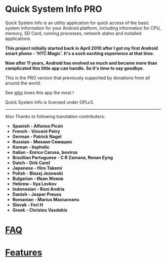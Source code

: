 Quick System Info PRO
=====================

Quick System Info is an utility application for quick access of the basic system information for your Android platform, including information for CPU, memory, SD Card, running processes, network states and installed applications.

**This project initially started back in April 2010 after I got my first Android smart phone - 'HTC Magic'. It's a such exciting experience at that time.**

**Now after 11 years, Android has evolved so much and became more than complicated this little app can handle. So it's time to say goodbye.**

This is the PRO version that previously supported by donations from all around the world.

See [who](http://qsysinfo.appspot.com/supporters.jsp) loves this app the most !

Quick System Info is licensed under GPLv3.
***

Also Thanks to following translation contributors:

* **Spanish  - Alfonso Picón**
* **French  - Vincent Petry**
* **German  - Patrick Nagel**
* **Russian  - Михаил Семашко**
* **Korean  - lispholic**
* **Italian  - Enrico Caruso, bovirus**
* **Brazilian Portuguese	- C R Zamana, Renan Eyng**
* **Dutch  - Dirk Carel**
* **Japanese  - Hiro Takemi**
* **Polish	- Blazej Jezewski**
* **Bulgarian	- Иван Жеков**
* **Hebrew	- Ilya Levkov**
* **Indonesian	- Roni Andria**
* **Danish	- Jesper Preuss**
* **Romanian	- Marius Maciuceanu**
* **Slovak	- Feri H**
* **Greek	- Christos Vasdekis**

[FAQ](https://github.com/qauck/qsysinfo/wiki/FAQ)
==============
[Features](https://github.com/qauck/qsysinfo/wiki/Features)
==============
